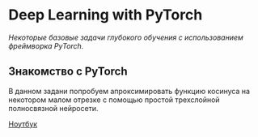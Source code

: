 # Deep Learning with PyTorch

*Некоторые базовые задачи глубокого обучения с использованием фреймворка PyTorch.*


## Знакомство с PyTorch

В данном задани попробуем апроксимировать функцию косинуса на некотором малом отрезке с помощью простой трехслойной полносвязной нейросети.

[Ноутбук](./Introduction_in_Pytorch.ipynb)